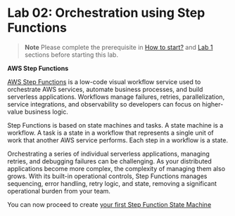 # Lab 02: Orchestration using Step Functions

> **Note**
> Please complete the prerequisite in [How to start?](/howtostart/awseevnt/s3-and-local-file.html) and [Lab 1](/lab1.html) sections before starting this lab.

**AWS Step Functions**

[AWS Step Functions](https://aws.amazon.com/step-functions/) is a low-code visual workflow service used to orchestrate AWS services, automate business processes, and build serverless applications. Workflows manage failures, retries, parallelization, service integrations, and observability so developers can focus on higher-value business logic.

Step Functions is based on state machines and tasks. A state machine is a workflow. A task is a state in a workflow that represents a single unit of work that another AWS service performs. Each step in a workflow is a state.

Orchestrating a series of individual serverless applications, managing retries, and debugging failures can be challenging. As your distributed applications become more complex, the complexity of managing them also grows. With its built-in operational controls, Step Functions manages sequencing, error handling, retry logic, and state, removing a significant operational burden from your team.

You can now proceed to create [your first Step Function State Machine](/Lab%2002%3A%20Orchestration%20using%20Step%20Functions/Create%20First%20Step%20Function/README.md)
